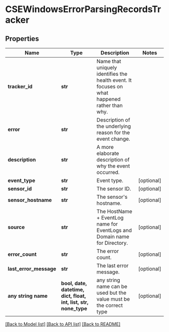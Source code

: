 # CSEWindowsErrorParsingRecordsTracker


## Properties
Name | Type | Description | Notes
------------ | ------------- | ------------- | -------------
**tracker_id** | **str** | Name that uniquely identifies the health event. It focuses on what happened rather than why. | 
**error** | **str** | Description of the underlying reason for the event change. | 
**description** | **str** | A more elaborate description of why the event occurred. | 
**event_type** | **str** | Event type. | [optional] 
**sensor_id** | **str** | The sensor ID. | [optional] 
**sensor_hostname** | **str** | The sensor&#39;s hostname. | [optional] 
**source** | **str** | The HostName + EventLog name for EventLogs and Domain name for Directory. | [optional] 
**error_count** | **str** | The error count. | [optional] 
**last_error_message** | **str** | The last error message. | [optional] 
**any string name** | **bool, date, datetime, dict, float, int, list, str, none_type** | any string name can be used but the value must be the correct type | [optional]

[[Back to Model list]](../README.md#documentation-for-models) [[Back to API list]](../README.md#documentation-for-api-endpoints) [[Back to README]](../README.md)


